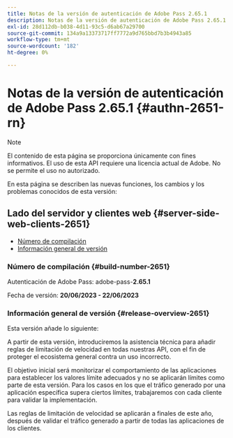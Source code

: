 ```yaml
---
title: Notas de la versión de autenticación de Adobe Pass 2.65.1
description: Notas de la versión de autenticación de Adobe Pass 2.65.1
exl-id: 28d112db-b038-4d11-93c5-d6ab67a29700
source-git-commit: 134a9a13373717ff7772a9d765bbd7b3b4943a85
workflow-type: tm+mt
source-wordcount: '182'
ht-degree: 0%

---
```


# Notas de la versión de autenticación de Adobe Pass 2.65.1 {#authn-2651-rn}

>[!NOTE]
>
>El contenido de esta página se proporciona únicamente con fines informativos. El uso de esta API requiere una licencia actual de Adobe. No se permite el uso no autorizado.

En esta página se describen las nuevas funciones, los cambios y los problemas conocidos de esta versión:

## Lado del servidor y clientes web {#server-side-web-clients-2651}

* [Número de compilación](#build-number-2651)
* [Información general de versión](#release-overview-2651)

### Número de compilación {#build-number-2651}

Autenticación de Adobe Pass: adobe-pass-**2.65.1**

Fecha de versión: **20/06/2023 - 22/06/2023**

### Información general de versión {#release-overview-2651}

Esta versión añade lo siguiente:

A partir de esta versión, introduciremos la asistencia técnica para añadir reglas de limitación de velocidad en todas nuestras API, con el fin de proteger el ecosistema general contra un uso incorrecto.

El objetivo inicial será monitorizar el comportamiento de las aplicaciones para establecer los valores límite adecuados y no se aplicarán límites como parte de esta versión. Para los casos en los que el tráfico generado por una aplicación específica supera ciertos límites, trabajaremos con cada cliente para validar la implementación.

Las reglas de limitación de velocidad se aplicarán a finales de este año, después de validar el tráfico generado a partir de todas las aplicaciones de los clientes.
